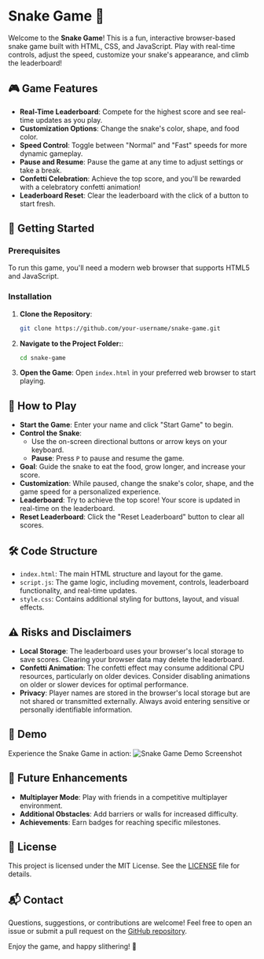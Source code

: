# Snake Game 🐍

Welcome to the **Snake Game**! This is a fun, interactive browser-based snake game built with HTML, CSS, and JavaScript. Play with real-time controls, adjust the speed, customize your snake's appearance, and climb the leaderboard!

## 🎮 Game Features

- **Real-Time Leaderboard**: Compete for the highest score and see real-time updates as you play.
- **Customization Options**: Change the snake's color, shape, and food color.
- **Speed Control**: Toggle between "Normal" and "Fast" speeds for more dynamic gameplay.
- **Pause and Resume**: Pause the game at any time to adjust settings or take a break.
- **Confetti Celebration**: Achieve the top score, and you'll be rewarded with a celebratory confetti animation!
- **Leaderboard Reset**: Clear the leaderboard with the click of a button to start fresh.

## 🚀 Getting Started

### Prerequisites
To run this game, you'll need a modern web browser that supports HTML5 and JavaScript.

### Installation
1. **Clone the Repository**:
   ```bash
   git clone https://github.com/your-username/snake-game.git

2. **Navigate to the Project Folder:**:
    ```bash
    cd snake-game
    ```

3. **Open the Game**:
   Open `index.html` in your preferred web browser to start playing.

## 📜 How to Play

- **Start the Game**: Enter your name and click "Start Game" to begin.
- **Control the Snake**:
  - Use the on-screen directional buttons or arrow keys on your keyboard.
  - **Pause**: Press `P` to pause and resume the game.
- **Goal**: Guide the snake to eat the food, grow longer, and increase your score.
- **Customization**: While paused, change the snake's color, shape, and the game speed for a personalized experience.
- **Leaderboard**: Try to achieve the top score! Your score is updated in real-time on the leaderboard.
- **Reset Leaderboard**: Click the "Reset Leaderboard" button to clear all scores.

## 🛠️ Code Structure

- `index.html`: The main HTML structure and layout for the game.
- `script.js`: The game logic, including movement, controls, leaderboard functionality, and real-time updates.
- `style.css`: Contains additional styling for buttons, layout, and visual effects.

## ⚠️ Risks and Disclaimers

- **Local Storage**: The leaderboard uses your browser's local storage to save scores. Clearing your browser data may delete the leaderboard.
- **Confetti Animation**: The confetti effect may consume additional CPU resources, particularly on older devices. Consider disabling animations on older or slower devices for optimal performance.
- **Privacy**: Player names are stored in the browser's local storage but are not shared or transmitted externally. Always avoid entering sensitive or personally identifiable information.

## 🎉 Demo

Experience the Snake Game in action:
![Snake Game Demo Screenshot](https://path-to-your-demo-image.com/demo-screenshot.png)

## 🚀 Future Enhancements

- **Multiplayer Mode**: Play with friends in a competitive multiplayer environment.
- **Additional Obstacles**: Add barriers or walls for increased difficulty.
- **Achievements**: Earn badges for reaching specific milestones.

## 📜 License

This project is licensed under the MIT License. See the [LICENSE](LICENSE) file for details.

## 📬 Contact

Questions, suggestions, or contributions are welcome! Feel free to open an issue or submit a pull request on the [GitHub repository](https://github.com/your-username/snake-game).

Enjoy the game, and happy slithering! 🐍
